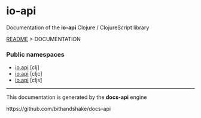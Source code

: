 
# <strong>io-api</strong>
<p>Documentation of the <strong>io-api</strong> Clojure / ClojureScript library</p>

[README](../README.md) > DOCUMENTATION

### Public namespaces
* [io.api](clj/io/API.md) [clj]
* [io.api](cljc/io/API.md) [cljc]
* [io.api](cljs/io/API.md) [cljs]

---

<p>This documentation is generated by the <strong>docs-api</strong> engine</p>
https://github.com/bithandshake/docs-api
